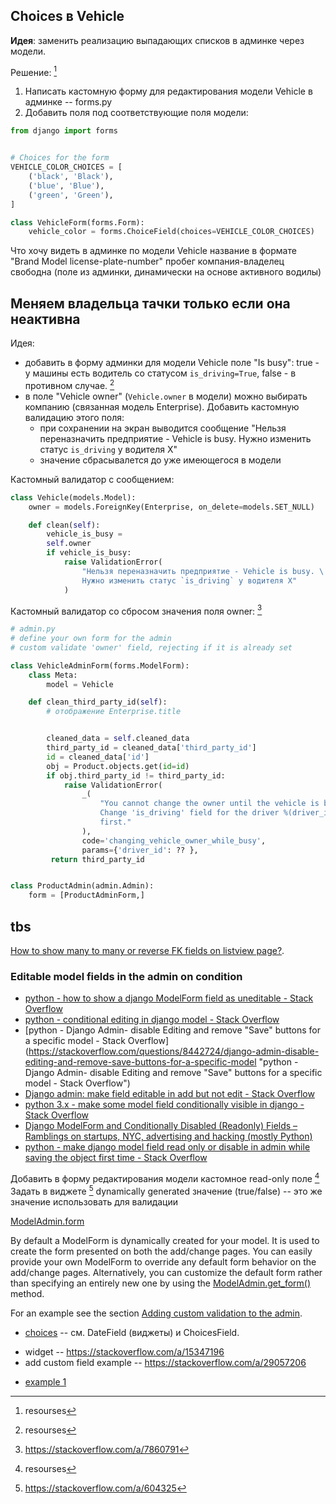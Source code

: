 ## Choices в Vehicle

**Идея**: заменить реализацию выпадающих списков в админке через модели.

Решение:  [^admin-editing-model-drop-down-menus-choices]
1. Написать кастомную форму для редактирования модели Vehicle в админке -- forms.py
2. Добавить поля под соответствующие поля модели:
```python
from django import forms


# Choices for the form
VEHICLE_COLOR_CHOICES = [
    ('black', 'Black'),
    ('blue', 'Blue'),
    ('green', 'Green'),
]

class VehicleForm(forms.Form):
    vehicle_color = forms.ChoiceField(choices=VEHICLE_COLOR_CHOICES)
```



Что хочу видеть в админке по модели Vehicle
название в формате "Brand Model license-plate-number"
пробег
компания-владелец
свободна (поле из админки, динамически на основе активного водилы)


## Меняем владельца тачки только если она неактивна

Идея:
- добавить в форму админки для модели Vehicle поле "Is busy": true - у машины есть водитель со статусом `is_driving=True`, false - в противном случае.  [^django-model-custom-fields-for-the-admin]
- в поле "Vehicle owner" (`Vehicle.owner` в модели) можно выбирать компанию (связанная модель Enterprise). Добавить кастомную валидацию этого поля:
    - при сохранении на экран выводится сообщение "Нельзя переназначить предприятие - Vehicle is busy. Нужно изменить статус `is_driving` у водителя X"
    - значение сбрасывалется до уже имеющегося в модели


Кастомный валидатор с сообщением:
```python
class Vehicle(models.Model):
    owner = models.ForeignKey(Enterprise, on_delete=models.SET_NULL)

    def clean(self):
        vehicle_is_busy = 
        self.owner
        if vehicle_is_busy:
            raise ValidationError(
                "Нельзя переназначить предприятие - Vehicle is busy. \
                Нужно изменить статус `is_driving` у водителя X"
            )
```

Кастомный валидатор со сбросом значения поля owner:   [^django-admin-make-field-editable-on-condition]
```python
# admin.py
# define your own form for the admin
# custom validate 'owner' field, rejecting if it is already set

class VehicleAdminForm(forms.ModelForm):
    class Meta:
        model = Vehicle

    def clean_third_party_id(self):
        # отображение Enterprise.title


        cleaned_data = self.cleaned_data
        third_party_id = cleaned_data['third_party_id']
        id = cleaned_data['id']
        obj = Product.objects.get(id=id)
        if obj.third_party_id != third_party_id:
            raise ValidationError(
                _(
                    "You cannot change the owner until the vehicle is busy.\n \
                    Change 'is_driving' field for the driver %(driver_id)s \
                    first."
                ),
                code='changing_vehicle_owner_while_busy',
                params={'driver_id': ?? },
         return third_party_id


class ProductAdmin(admin.Admin):
    form = [ProductAdminForm,]
```


## tbs


[How to show many to many or reverse FK fields on listview page?](https://books.agiliq.com/projects/django-admin-cookbook/en/latest/many_to_many.html). 


### Editable model fields in the admin on condition


- [python - how to show a django ModelForm field as uneditable - Stack Overflow](https://stackoverflow.com/questions/7088321/how-to-show-a-django-modelform-field-as-uneditable "python - how to show a django ModelForm field as uneditable - Stack Overflow")
- [python - conditional editing in django model - Stack Overflow](https://stackoverflow.com/questions/61039438/conditional-editing-in-django-model "python - conditional editing in django model - Stack Overflow")
- [python - Django Admin- disable Editing and remove "Save" buttons for a specific model - Stack Overflow](https://stackoverflow.com/questions/8442724/django-admin-disable-editing-and-remove-save-buttons-for-a-specific-model "python - Django Admin- disable Editing and remove "Save" buttons for a specific model - Stack Overflow")
- [Django admin: make field editable in add but not edit - Stack Overflow](https://stackoverflow.com/questions/7860612/django-admin-make-field-editable-in-add-but-not-edit "Django admin: make field editable in add but not edit - Stack Overflow")
- [python 3.x - make some model field conditionally visible in django - Stack Overflow](https://stackoverflow.com/questions/49870881/make-some-model-field-conditionally-visible-in-django "python 3.x - make some model field conditionally visible in django - Stack Overflow")
- [Django ModelForm and Conditionally Disabled (Readonly) Fields – Ramblings on startups, NYC, advertising and hacking (mostly Python)](https://chriskief.com/2013/09/28/django-modelform-and-conditionally-disabled-readonly-fields/ "Django ModelForm and Conditionally Disabled (Readonly) Fields – Ramblings on startups, NYC, advertising and hacking (mostly Python)")
- [python - make django model field read only or disable in admin while saving the object first time - Stack Overflow](https://stackoverflow.com/questions/28275239/make-django-model-field-read-only-or-disable-in-admin-while-saving-the-object-fi "python - make django model field read only or disable in admin while saving the object first time - Stack Overflow")



Добавить в форму редактирования модели кастомное read-only поле  [^write-a-read-only-widget-and-specify-it-directly-on-your-form]
Задать в виджете [^set-form-widget-initial-value] dynamically generated значение (true/false) -- это же значение использовать для валидации 

<quoteblock>
<a href="https://docs.djangoproject.com/en/4.1/ref/contrib/admin/#django.contrib.admin.ModelAdmin.form">ModelAdmin.form</a>
    
By default a ModelForm is dynamically created for your model. It is used to create the form presented on both the add/change pages. You can easily provide your own ModelForm to override any default form behavior on the add/change pages. Alternatively, you can customize the default form rather than specifying an entirely new one by using the <a href="https://docs.djangoproject.com/en/4.1/ref/contrib/admin/#django.contrib.admin.ModelAdmin.get_form">ModelAdmin.get_form()</a> method.
    
For an example see the section <a href="https://docs.djangoproject.com/en/4.1/ref/contrib/admin/#admin-custom-validation">Adding custom validation to the admin</a>.
</quoteblock>




[^admin-editing-model-drop-down-menus-choices]: resourses
  - [choices](https://ordinarycoders.com/blog/article/using-django-form-fields-and-widgets) -- см. DateField (виджеты) и ChoicesField.
[^write-a-read-only-widget-and-specify-it-directly-on-your-form]: resourses
  - widget -- https://stackoverflow.com/a/15347196
  - add custom field example -- https://stackoverflow.com/a/29057206
[^set-form-widget-initial-value]: https://stackoverflow.com/a/604325
[^django-model-custom-fields-for-the-admin]: resourses
  - [example 1](https://stackoverflow.com/a/9166179) 
[^django-admin-make-field-editable-on-condition]: https://stackoverflow.com/a/7860791

